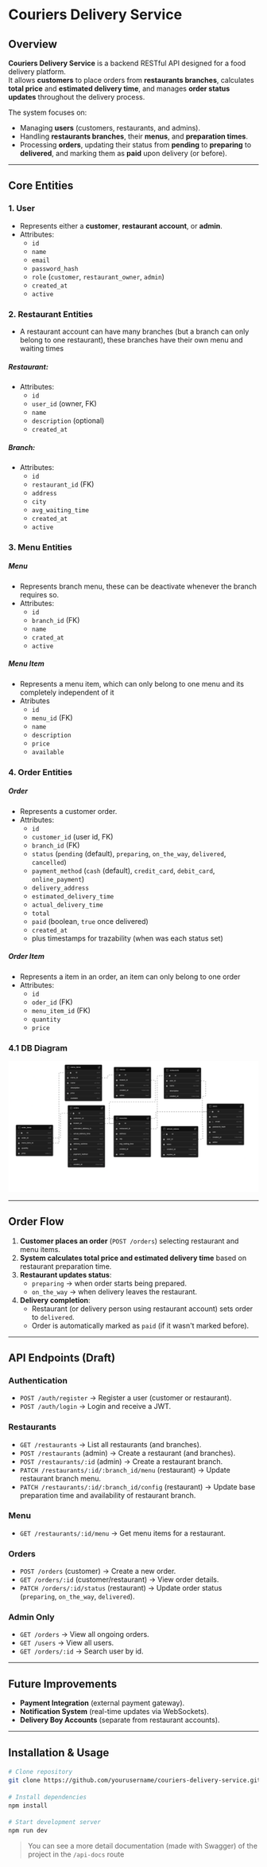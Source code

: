 # Couriers Delivery Service

## Overview
**Couriers Delivery Service** is a backend RESTful API designed for a food delivery platform.  
It allows **customers** to place orders from **restaurants branches**, calculates **total price** and **estimated delivery time**, and manages **order status updates** throughout the delivery process.  

The system focuses on:
- Managing **users** (customers, restaurants, and admins).
- Handling **restaurants branches**, their **menus**, and **preparation times**.
- Processing **orders**, updating their status from **pending** to **preparing** to **delivered**, and marking them as **paid** upon delivery (or before).

---

## Core Entities

### 1. **User**
- Represents either a **customer**, **restaurant account**, or **admin**.
- Attributes:
  - `id`
  - `name`
  - `email`
  - `password_hash`
  - `role` (`customer`, `restaurant_owner`, `admin`)
  - `created_at`
  - `active`

### 2. **Restaurant Entities**
- A restaurant account can have many branches (but a branch can only belong to one restaurant), these branches have their own menu and waiting times
##### Restaurant:
- Attributes:
  - `id`
  - `user_id` (owner, FK)
  - `name`
  - `description` (optional)
  - `created_at`

##### Branch:
- Attributes:
  - `id`
  - `restaurant_id` (FK)
  - `address`
  - `city`
  - `avg_waiting_time`
  - `created_at`
  - `active`

### 3. **Menu Entities**

##### Menu
- Represents branch menu, these can be deactivate whenever the branch requires so.
- Attributes:
  - `id`
  - `branch_id` (FK)
  - `name`
  - `crated_at`
  - `active`

##### Menu Item
- Represents a menu item, which can only belong to one menu and its completely independent of it
- Atributes
  - `id`
  - `menu_id` (FK)
  - `name`
  - `description`
  - `price`
  - `available`

### 4. **Order Entities**
##### Order
- Represents a customer order.
- Attributes:
  - `id`
  - `customer_id` (user id, FK)
  - `branch_id` (FK)
  - `status` (`pending` (default), `preparing`, `on_the_way`, `delivered`, `cancelled`)
  - `payment_method` (`cash` (default), `credit_card`, `debit_card`, `online_payment`)
  - `delivery_address`
  - `estimated_delivery_time`
  - `actual_delivery_time`
  - `total`
  - `paid` (boolean, `true` once delivered)
  - `created_at`
  - plus timestamps for trazability (when was each status set)

##### Order Item
- Represents a item in an order, an item can only belong to one order
- Attributes:
  - `id`
  - `oder_id` (FK)
  - `menu_item_id` (FK)
  - `quantity`
  - `price`

### 4.1 **DB Diagram**
![Diagrama de base de datos](./public/db_diagram.png)

---

## Order Flow

1. **Customer places an order** (`POST /orders`) selecting restaurant and menu items.
2. **System calculates total price and estimated delivery time** based on restaurant preparation time.
3. **Restaurant updates status**:
   - `preparing` → when order starts being prepared.
   - `on_the_way` → when delivery leaves the restaurant.
4. **Delivery completion**:
   - Restaurant (or delivery person using restaurant account) sets order to `delivered`.
   - Order is automatically marked as `paid` (if it wasn't marked before).

---

## API Endpoints (Draft)

### **Authentication**
- `POST /auth/register` → Register a user (customer or restaurant).
- `POST /auth/login` → Login and receive a JWT.

### **Restaurants**
- `GET /restaurants` → List all restaurants (and branches).
- `POST /restaurants` (admin) → Create a restaurant (and branches).
- `POST /restaurants/:id` (admin) → Create a restaurant branch.
- `PATCH /restaurants/:id/:branch_id/menu` (restaurant) → Update restaurant branch menu.
- `PATCH /restaurants/:id/:branch_id/config` (restaurant) → Update base preparation time and availability of restaurant branch.

### **Menu**
- `GET /restaurants/:id/menu` → Get menu items for a restaurant.

### **Orders**
- `POST /orders` (customer) → Create a new order.
- `GET /orders/:id` (customer/restaurant) → View order details.
- `PATCH /orders/:id/status` (restaurant) → Update order status (`preparing`, `on_the_way`, `delivered`).

### **Admin Only**
- `GET /orders` → View all ongoing orders.
- `GET /users` → View all users.
- `GET /orders/:id` → Search user by id.

---

## Future Improvements
- **Payment Integration** (external payment gateway).
- **Notification System** (real-time updates via WebSockets).
- **Delivery Boy Accounts** (separate from restaurant accounts).

<!-- 
---

## Tech Stack
- **Node.js** (runtime)
- **Express.js** (framework)
- **JWT** (authentication)
- **Database**: MongoDB or PostgreSQL (TBD)
- **Swagger/OpenAPI** (API documentation)
- **Jest/Supertest** (testing) -->

---

## Installation & Usage
```bash
# Clone repository
git clone https://github.com/yourusername/couriers-delivery-service.git

# Install dependencies
npm install

# Start development server
npm run dev
```

> You can see a more detail documentation (made with Swagger) of the project in the `/api-docs` route